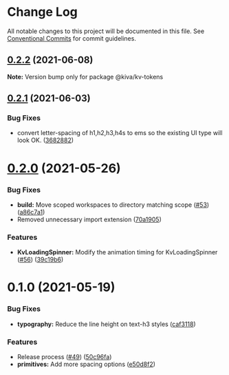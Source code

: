 # Change Log

All notable changes to this project will be documented in this file.
See [Conventional Commits](https://conventionalcommits.org) for commit guidelines.

## [0.2.2](https://github.com/kiva/kv-ui-elements/compare/@kiva/kv-tokens@0.2.1...@kiva/kv-tokens@0.2.2) (2021-06-08)

**Note:** Version bump only for package @kiva/kv-tokens





## [0.2.1](https://github.com/kiva/kv-ui-elements/compare/@kiva/kv-tokens@0.2.0...@kiva/kv-tokens@0.2.1) (2021-06-03)


### Bug Fixes

* convert letter-spacing of h1,h2,h3,h4s to ems so the existing UI type will look OK. ([3682882](https://github.com/kiva/kv-ui-elements/commit/36828828793b6a4a751dcdf0a938c0d1461c8d83))





# [0.2.0](https://github.com/kiva/kv-ui-elements/compare/@kiva/kv-tokens@0.1.0...@kiva/kv-tokens@0.2.0) (2021-05-26)


### Bug Fixes

* **build:** Move scoped workspaces to directory matching scope ([#53](https://github.com/kiva/kv-ui-elements/issues/53)) ([a86c7a1](https://github.com/kiva/kv-ui-elements/commit/a86c7a1e339b549a717d4efa4c5216b1a6ec751b))
* Removed unnecessary import extension ([70a1905](https://github.com/kiva/kv-ui-elements/commit/70a1905d5d5a11c90924e02e0eb0d118ddee8d65))


### Features

* **KvLoadingSpinner:** Modify the animation timing for KvLoadingSpinner ([#56](https://github.com/kiva/kv-ui-elements/issues/56)) ([39c19b6](https://github.com/kiva/kv-ui-elements/commit/39c19b6a9a1e5eeddb95769ba2d91ea90eedf054))





# 0.1.0 (2021-05-19)


### Bug Fixes

* **typography:** Reduce the line height on text-h3 styles ([caf3118](https://github.com/kiva/kv-ui-elements/commit/caf3118d7484956370551f8ad92e6e980b221260))


### Features

* Release process ([#49](https://github.com/kiva/kv-ui-elements/issues/49)) ([50c96fa](https://github.com/kiva/kv-ui-elements/commit/50c96fa71c4ff7d979b18ce778b4e5c4efdedabd))
* **primitives:** Add more spacing options ([e50d8f2](https://github.com/kiva/kv-ui-elements/commit/e50d8f23794ae3c13cf8954a69e22b3a7e4c78cf))
